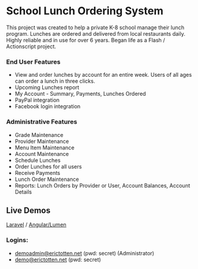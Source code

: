 School Lunch Ordering System
============================

This project was created to help a private K-8 school manage their lunch program.  Lunches are ordered and delivered from local restaurants daily. Highly reliable and in use for over 6 years. Began life as a Flash / Actionscript project.

### End User Features
* View and order lunches by account for an entire week.  Users of all ages can order a lunch in three clicks.
* Upcoming Lunches report
* My Account - Summary, Payments, Lunches Ordered
* PayPal integration
* Facebook login integration

### Administrative Features
* Grade Maintenance
* Provider Maintenance
* Menu Item Maintenance
* Account Maintenance
* Schedule Lunches
* Order Lunches for all users
* Receive Payments
* Lunch Order Maintenance
* Reports: Lunch Orders by Provider or User, Account Balances, Account Details

## Live Demos
[Laravel](http://lod.erictotten.net/) / [Angular/Lumen](http://lod-m.erictotten.net/)

### Logins:
* demoadmin@erictotten.net (pwd: secret) (Administrator)
* demo@erictotten.net (pwd: secret)
